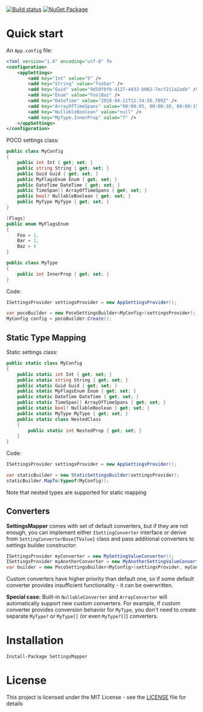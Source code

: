 ﻿[![Build status](https://img.shields.io/vso/build/sergeykonkin/e640aa5e-254c-4469-8857-a4e79ac456ab/17.svg)]()
[![NuGet Package](https://img.shields.io/nuget/v/SettingsMapper.svg)](https://www.nuget.org/packages/SettingsMapper)

# Quick start

An `App.config` file:
```xml
<?xml version="1.0" encoding="utf-8" ?>
<configuration>
    <appSettings>
        <add key="Int" value="5" /> 
        <add key="String" value="foobar" />
        <add key="Guid" value="9d50f0fb-4127-4433-b062-7ecf211a2adb" />
        <add key="Enum" value="Foo|Baz" />
        <add key="DateTime" value="2018-04-21T12:34:56.789Z" />
        <add key="ArrayOfTimeSpans" value="00:00:05, 00:00:10, 00:00:15" />
        <add key="NullableBoolean" value="null" />
        <add key="MyType.InnerProp" value="7" />
    </appSettings>
</configuration>
```

POCO settings class:
```csharp
public class MyConfig
{
    public int Int { get; set; }
    public string String { get; set; }
    public Guid Guid { get; set; }
    public MyFlagsEnum Enum { get; set; }
    public DateTime DateTime { get; set; }
    public TimeSpan[] ArrayOfTimeSpans { get; set; }
    public bool? NullableBoolean { get; set; }
    public MyType MyType { get; set; }
}

[Flags]
public enum MyFlagsEnum
{
    Foo = 1,
    Bar = 2,
    Baz = 4
}

public class MyType
{
    public int InnerProp { get; set; }
}
```

Code:
```csharp
ISettingsProvider settingsProvider = new AppSettingsProvider(); 

var pocoBuilder = new PocoSettingsBuilder<MyConfig>(settingsProvider);
MyConfig config = pocoBuilder.Create();
```

## Static Type Mapping

Static settings class:
```csharp
public static class MyConfig
{
    public static int Int { get; set; }
    public static string String { get; set; }
    public static Guid Guid { get; set; }
    public static MyFlagsEnum Enum { get; set; }
    public static DateTime DateTime { get; set; }
    public static TimeSpan[] ArrayOfTimeSpans { get; set; }
    public static bool? NullableBoolean { get; set; }
    public static MyType MyType { get; set; }
    public static class NestedClass
    {
        public static int NestedProp { get; set; }
    }
}
```

Code:
```csharp
ISettingsProvider settingsProvider = new AppSettingsProvider(); 

var staticBuilder = new StaticSettingsBuilder(settingsProvider);
staticBuilder.MapTo(typeof(MyConfig));
```
Note that nested types are supported for static mapping

## Converters
**SettingsMapper** comes with set of default converters,  but if they are not enough, you can implement either `ISettingConverter` interface or derive from `SettingConverterBase{TValue}` class and pass additional converters to settings builder constructor:

```csharp
ISettingsProvider myConverter = new MySettingValueConverter();
ISettingsProvider myAnotherConverter = new MyAnotherSettingValueConverter();
var builder = new PocoSettingsBuilder<MyConfig>(settingsProvider, myConverter, myAnotherConverter);
```
Custom converters have higher priority than default one, so if some default converter provides insufficient functionality - it can be overwritten.

**Special case:** Built-in `NullableConverter` and `ArrayConverter` will automatically support new custom converters. For example, if custom converter provides conversion behavior for `MyType`, you don't need to create separate `MyType?` or `MyType[]` (or even `MyType?[]`) converters.


# Installation

```
Install-Package SettingsMapper
```

# License

This project is licensed under the MIT License - see the [LICENSE](LICENSE) file for details
